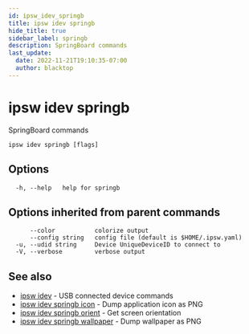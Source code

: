 ```yaml
---
id: ipsw_idev_springb
title: ipsw idev springb
hide_title: true
sidebar_label: springb
description: SpringBoard commands
last_update:
  date: 2022-11-21T19:10:35-07:00
  author: blacktop
---
```

# ipsw idev springb

SpringBoard commands

```
ipsw idev springb [flags]
```

## Options

```
  -h, --help   help for springb
```

## Options inherited from parent commands

```
      --color           colorize output
      --config string   config file (default is $HOME/.ipsw.yaml)
  -u, --udid string     Device UniqueDeviceID to connect to
  -V, --verbose         verbose output
```

## See also

* [ipsw idev](/docs/cli/idev/ipsw_idev)	 - USB connected device commands
* [ipsw idev springb icon](/docs/cli/idev/ipsw_idev_springb_icon)	 - Dump application icon as PNG
* [ipsw idev springb orient](/docs/cli/idev/ipsw_idev_springb_orient)	 - Get screen orientation
* [ipsw idev springb wallpaper](/docs/cli/idev/ipsw_idev_springb_wallpaper)	 - Dump wallpaper as PNG

